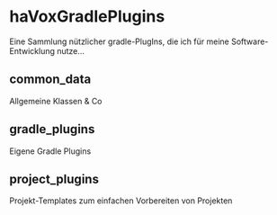 # haVoxGradlePlugins
Eine Sammlung nützlicher gradle-PlugIns, die ich für meine Software-Entwicklung nutze...

## common_data
Allgemeine Klassen & Co

## gradle_plugins
Eigene Gradle Plugins

## project_plugins
Projekt-Templates zum einfachen Vorbereiten von Projekten
